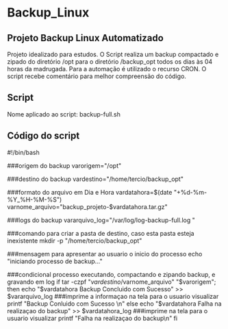 # Backup_Linux
## Projeto Backup Linux Automatizado

Projeto idealizado para estudos. O Script realiza um backup compactado e zipado do diretório /opt para o diretório /backup_opt todos os dias às 04 horas da madrugada. Para a automação é utilizado o recurso CRON.
O script recebe comentário para melhor compreensão do código.

## Script

Nome aplicado ao script: backup-full.sh

## Código do script


#!/bin/bash

###origem do backup
varorigem="/opt"

###destino do backup
vardestino="/home/tercio/backup_opt"

###formato do arquivo em Dia e Hora
vardatahora=$(date "+%d-%m-%Y_%H-%M-%S")
varnome_arquivo="backup_projeto-$vardatahora.tar.gz"

###logs do backup
vararquivo_log="/var/log/log-backup-full.log "

###comando para criar a pasta de destino, caso esta pasta esteja inexistente
mkdir -p "/home/tercio/backup_opt"

###mensagem para apresentar ao usuario o inicio do processo
echo "iniciando processo de backup..."

###condicional processo executando, compactando e zipando backup,  e gravando em log
if tar -czpf "$vardestino/$varnome_arquivo" "$varorigem"; then
        echo "$vardatahora Backup Concluido com Sucesso" >> $vararquivo_log
        ###imprime a informaçao na tela para o usuario visualizar
        printf "Backup Conluido com Sucesso \n"
else
        echo "$vardatahora Falha na realizaçao do backup" >> $vardatahora_log
        ###imprime na tela para o usuario visualizar
        printf "Falha na realizaçao do backup\n"
fi





